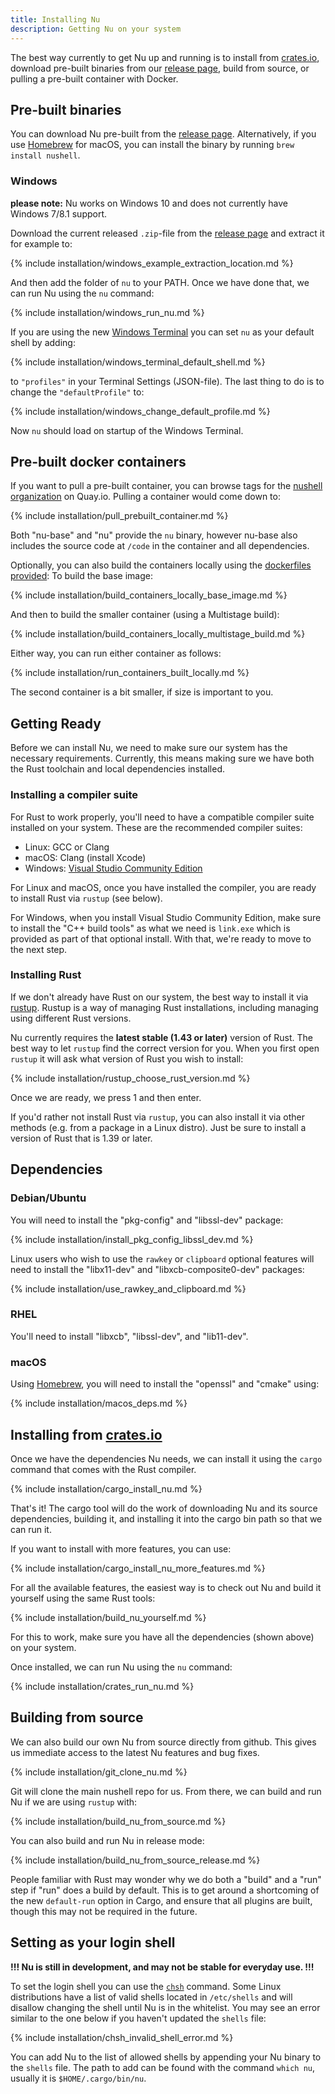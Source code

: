 ```yaml
---
title: Installing Nu
description: Getting Nu on your system
---
```


The best way currently to get Nu up and running is to install from [crates.io](https://crates.io), download pre-built binaries from our [release page](https://github.com/nushell/nushell/releases), build from source, or pulling a pre-built container with Docker.

## Pre-built binaries

You can download Nu pre-built from the [release page](https://github.com/nushell/nushell/releases). Alternatively, if you use [Homebrew](https://brew.sh/) for macOS, you can install the binary by running `brew install nushell`.

### Windows

**please note:** Nu works on Windows 10 and does not currently have Windows 7/8.1 support.

Download the current released `.zip`-file from the [release page](https://github.com/nushell/nushell/releases) and extract it for example to:

{% include installation/windows_example_extraction_location.md %}

And then add the folder of `nu` to your PATH. Once we have done that, we can run Nu using the `nu` command:

{% include installation/windows_run_nu.md %}

If you are using the new [Windows Terminal](https://github.com/microsoft/terminal) you can set `nu` as your default shell by adding:

{% include installation/windows_terminal_default_shell.md %}

to  `"profiles"` in your Terminal Settings (JSON-file). The last thing to do is to change the `"defaultProfile"` to:

{% include installation/windows_change_default_profile.md %}

Now `nu` should load on startup of the Windows Terminal.

## Pre-built docker containers

If you want to pull a pre-built container, you can browse tags for the [nushell organization](https://quay.io/organization/nushell)
on Quay.io. Pulling a container would come down to:

{% include installation/pull_prebuilt_container.md %}

Both "nu-base" and "nu" provide the `nu` binary, however nu-base also includes the source code at `/code`
in the container and all dependencies.

Optionally, you can also build the containers locally using the [dockerfiles provided](https://github.com/nushell/nushell/tree/master/docker):
To build the base image:

{% include installation/build_containers_locally_base_image.md %}

And then to build the smaller container (using a Multistage build):

{% include installation/build_containers_locally_multistage_build.md %}

Either way, you can run either container as follows:

{% include installation/run_containers_built_locally.md %}

The second container is a bit smaller, if size is important to you.

## Getting Ready

Before we can install Nu, we need to make sure our system has the necessary requirements. Currently, this means making sure we have both the Rust toolchain and local dependencies installed.

### Installing a compiler suite

For Rust to work properly, you'll need to have a compatible compiler suite installed on your system. These are the recommended compiler suites:

* Linux: GCC or Clang
* macOS: Clang (install Xcode)
* Windows: [Visual Studio Community Edition](https://visualstudio.microsoft.com/vs/community/)

For Linux and macOS, once you have installed the compiler, you are ready to install Rust via `rustup` (see below).

For Windows, when you install Visual Studio Community Edition, make sure to install the "C++ build tools" as what we need is `link.exe` which is provided as part of that optional install.  With that, we're ready to move to the next step.

### Installing Rust

If we don't already have Rust on our system, the best way to install it via [rustup](https://rustup.rs/). Rustup is a way of managing Rust installations, including managing using different Rust versions. 

Nu currently requires the **latest stable (1.43 or later)** version of Rust. The best way to let `rustup` find the correct version for you. When you first open `rustup` it will ask what version of Rust you wish to install:

{% include installation/rustup_choose_rust_version.md %}

Once we are ready, we press 1 and then enter.

If you'd rather not install Rust via `rustup`, you can also install it via other methods (e.g. from a package in a Linux distro). Just be sure to install a version of Rust that is 1.39 or later.

## Dependencies

### Debian/Ubuntu

You will need to install the "pkg-config" and "libssl-dev" package:

{% include installation/install_pkg_config_libssl_dev.md %}

Linux users who wish to use the `rawkey` or `clipboard` optional features will need to install the "libx11-dev" and "libxcb-composite0-dev" packages:

{% include installation/use_rawkey_and_clipboard.md %}

### RHEL

You'll need to install "libxcb", "libssl-dev", and "lib11-dev".

### macOS

Using [Homebrew](https://brew.sh/), you will need to install the "openssl" and "cmake" using: 

{% include installation/macos_deps.md %}

## Installing from [crates.io](https://crates.io)

Once we have the dependencies Nu needs, we can install it using the `cargo` command that comes with the Rust compiler.

{% include installation/cargo_install_nu.md %}

That's it!  The cargo tool will do the work of downloading Nu and its source dependencies, building it, and installing it into the cargo bin path so that we can run it.

If you want to install with more features, you can use:

{% include installation/cargo_install_nu_more_features.md %}

For all the available features, the easiest way is to check out Nu and build it yourself using the same Rust tools:

{% include installation/build_nu_yourself.md %}

For this to work, make sure you have all the dependencies (shown above) on your system.

Once installed, we can run Nu using the `nu` command:

{% include installation/crates_run_nu.md %}

## Building from source

We can also build our own Nu from source directly from github. This gives us immediate access to the latest Nu features and bug fixes.

{% include installation/git_clone_nu.md %}

Git will clone the main nushell repo for us. From there, we can build and run Nu if we are using `rustup` with:

{% include installation/build_nu_from_source.md %}

You can also build and run Nu in release mode:

{% include installation/build_nu_from_source_release.md %}

People familiar with Rust may wonder why we do both a "build" and a "run" step if "run" does a build by default. This is to get around a shortcoming of the new `default-run` option in Cargo, and ensure that all plugins are built, though this may not be required in the future.

## Setting as your login shell

**!!! Nu is still in development, and may not be stable for everyday use. !!!**

To set the login shell you can use the [`chsh`](https://linux.die.net/man/1/chsh) command.
Some Linux distributions have a list of valid shells located in `/etc/shells` and will disallow changing the shell until Nu is in the whitelist. You may see an error similar to the one below if you haven't updated the `shells` file:

{% include installation/chsh_invalid_shell_error.md %}

You can add Nu to the list of allowed shells by appending your Nu binary to the `shells` file.
The path to add can be found with the command `which nu`, usually it is `$HOME/.cargo/bin/nu`.
